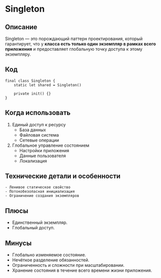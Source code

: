 # Singleton

## Описание 
Singleton — это порождающий паттерн проектирования, который гарантирует, что у **класса есть только один экземпляр в рамках всего приложения** и предоставляет глобальную точку доступа к этому экземпляру.

## Код 
``` 
final class Singleton {
    static let shared = Singleton()
    
    private init() {}
} 
```
    
## Когда использовать 
1. Единый доступ к ресурсу
    - База данных
    - Файловая система
    - Сетевые операции
2. Глобальное управление состоянием
    - Настройки приложения
    - Данные пользователя
    - Локализация

## Технические детали и особенности
    - Ленивое статическое свойство 
    - Потокобезопасная инициализация
    - Ограничение создания экземпляров 
    
## Плюсы 
 - Единственный экземпляр. 
 - Глобальный доступ.

## Минусы 
 - Глобально изменяемое состояние. 
 - Нечёткое разделение обязанностей.
 - Ограниченность и сложности при масштабировании. 
 - Хранение состояния в течение всего времени жизни приложения.

